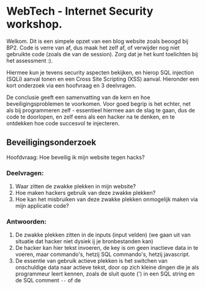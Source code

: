 # WebTech - Internet Security workshop.
Welkom. Dit is een simpele opzet van een blog website zoals beoogd bij BP2.
Code is verre van af, dus maak het zelf af, of verwijder nog niet gebruikte code (zoals die van de session).
Zorg dat je het kunt toelichten bij het assessment :).

Hiermee kun je tevens security aspecten bekijken, en hierop SQL injection (SQLi) aanval tonen en een Cross Site Scripting (XSS) aanval. Hieronder een kort onderzoek via een hoofvraag en 3 deelvragen.

De conclusie geeft een samenvatting van de kern en hoe beveiligingsproblemen te voorkomen. Voor goed begrip is het echter, net als bij programmeren zelf - essentieel hiermee aan de slag te gaan, dus de code te doorlopen, en zelf eens als een hacker na te denken, en te ontdekken hoe code succesvol te injecteren.

## Beveiligingsonderzoek
Hoofdvraag: Hoe beveilig ik mijn website tegen hacks?

### Deelvragen:
1. Waar zitten de zwakke plekken in mijn website?
2. Hoe maken hackers gebruik van deze zwakke plekken?
3. Hoe kan het misbruiken van deze zwakke plekken onmogelijk maken via mijn applicatie code?

### Antwoorden:
1. De zwakke plekken zitten in de inputs (input velden) (we gaan uit van situatie dat hacker niet dysiek ij je bronbestanden kan)
2. De hacker kan hier tekst invoeren, de key is om geen inactieve data in te voeren, maar commando's, hetzij SQL commando's, hetzij javascript.
3. De essentie van gebruik actieve plekken is het switchen van onschuldige data naar actieve tekst, door op zich kleine dingen die je als programmeur leert kennen, zoals de sluit quote (') in een SQL string en de SQL comment `--` of de <script> html tag of `onLoad=` of `onClick=` attributen van HTML om JavaScript code in te voeren en op een site actief te krijgen, zodat de browser van een nietsvermoedende andere gebruiker deze gaat uitvoeren.

## Conclusie
Sommige security zaken liggen buiten bereik in deze WT course, zoals het gebruiken van SSL certificaten, of het inbouwen van wachttijden bij veelvuldig foute wachtwoord raden, om het brute force raken hiervan te voorkomen. Maar twee vormen van hacking kan (en moet je dan ook) in je applicatie code afvangen. Namelijk de al genoemde XSS en SQL injection.

Er zijn hiermee veel vormen van fraude en misbruik mogelijk, van defamation door vervelende plaatjes op een site te tonen in plaats van de orginele, of hinderlijke popup teksten, tot het verwijderen van gegevens uit de database, tot zelfs naar buiten communiceren van wachtwoorden of sessie (id's) om zo sessies te stelen/overnemen.

Gebruik PDO met prepared statements om SQL injectie te voorkomen op pleken waar gebruikersinput in je queries gebruikt wordt. Omdat het verschil tussen de `->query()` en veiligere `->prepare()` en `->execute(params..)` combinatie niet zo groot is, is het een goede gewoonte dit overal te doen. Strikt genomen is op een plek waar geen 'variabelen' in een query een `->query()` hierbij niet nodig. Maar dit komt niet vaak voor, en kan in de toekomst veranderen, wellicht door een andere developer die hier minder alert op is. NB Frequent gemaakt fout is het gebruik van PHP's string interpolatie (`$variabele`). Maar dan is ook de tweestaps raket `->prepare()` en `->execute(params..)` alsnog niet veilig. Het is essentieel voor echte prepared statements altijd de variant met `?` of de `:veld` syntax ipv `$` syntax te gebruiken, zoals ook aangeleerd/gegeven in de lessen/lessheets.

Gebruik `htmlentities` of soortgelijke standaard PHP functies om javascript code de-actief te maken, of strip de tags en zorg dat er helemaal geen HTML in je database kan komen. Basis aanpak is dit te doen op alle plekken waar gebruiker HTML/Javascript kan invoeren. Efficient aanpak is hierbij te richten op plekken waar deze code aan andere (te exploiten) gebruikers. Op andere plekken kan een hacker typisch alleen maar zichzelf lastig vallen (er moet dus wel een 'cross site' aspect mogelijk zijn voor reeel gevaar te vormen.

